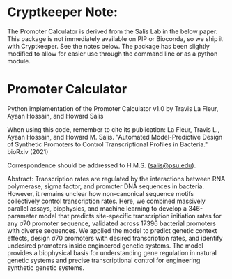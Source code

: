 # Cryptkeeper Note:
The Promoter Calculator is derived from the Salis Lab in the below paper. This package is not immediately available on PIP or Bioconda, so we ship it with Cryptkeeper. See the notes below. The package has been slightly modified to allow for easier use through the command line or as a python module.

# Promoter Calculator
Python implementation of the Promoter Calculator v1.0 by Travis La Fleur, Ayaan Hossain, and Howard Salis

When using this code, remember to cite its publication: La Fleur, Travis L., Ayaan Hossain, and Howard M. Salis. "Automated Model-Predictive Design of Synthetic Promoters to Control Transcriptional Profiles in Bacteria." bioRxiv (2021)

Correspondence should be addressed to H.M.S. (salis@psu.edu).

Abstract:
Transcription rates are regulated by the interactions between RNA polymerase, sigma factor, and promoter DNA sequences in bacteria. However, it remains unclear how non-canonical sequence motifs collectively control transcription rates. Here, we combined massively parallel assays, biophysics, and machine learning to develop a 346-parameter model that predicts site-specific transcription initiation rates for any σ70 promoter sequence, validated across 17396 bacterial promoters with diverse sequences. We applied the model to predict genetic context effects, design σ70 promoters with desired transcription rates, and identify undesired promoters inside engineered genetic systems. The model provides a biophysical basis for understanding gene regulation in natural genetic systems and precise transcriptional control for engineering synthetic genetic systems.